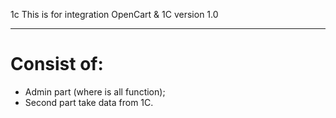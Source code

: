1c
This is for integration OpenCart & 1C version 1.0

<hr>
<h1>Consist of:</h1>
<ul>
<li>Admin part (where is all function);</li>
<li>Second part take data from 1C.</li>
</ul>
